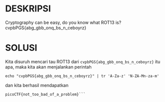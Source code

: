 # DESKRIPSI

Cryptography can be easy, do you know what ROT13 is? cvpbPGS{abg_gbb_onq_bs_n_ceboyrz}

# SOLUSI

Kita disuruh mencari tau ROT13 dari ```cvpbPGS{abg_gbb_onq_bs_n_ceboyrz}``` itu apa, maka kita akan menjalankan perintah

```echo "cvpbPGS{abg_gbb_onq_bs_n_ceboyrz}" | tr 'A-Za-z' 'N-ZA-Mn-za-m'```

dan kita berhasil mendapatkan 
```
picoCTF{not_too_bad_of_a_problem}```
